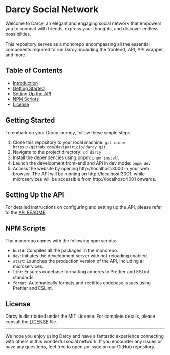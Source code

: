 # Darcy Social Network

Welcome to Darcy, an elegant and engaging social network that empowers you to connect with friends, express your thoughts, and discover endless possibilities.

This repository serves as a monorepo encompassing all the essential components required to run Darcy, including the frontend, API, API wrapper, and more.

## Table of Contents

- [Introduction](#darcy-social-network)
- [Getting Started](#getting-started)
- [Setting Up the API](#setting-up-the-api)
- [NPM Scripts](#npm-scripts)
- [License](#license)

## Getting Started

To embark on your Darcy journey, follow these simple steps:

1. Clone this repository to your local machine: `git clone https://github.com/davipatricio/darcy.git`
2. Navigate to the project directory: `cd darcy`
3. Install the dependencies using pnpm: `pnpm install`
4. Launch the development front-end and API in dev mode: `pnpm dev`
5. Access the website by opening http://localhost:3000 in your web browser. The API will be running on http://localhost:3001, while microservices will be accessible from http://localhost:4001 onwards.

## Setting Up the API

For detailed instructions on configuring and setting up the API, please refer to the [API README](packages/api/README.md).

## NPM Scripts

The monorepo comes with the following npm scripts:


- `build`: Compiles all the packages in the monorepo.
- `dev`: Initiates the development server with hot-reloading enabled.
- `start`: Launches the production version of the API, including all microservices.
- `lint`: Ensures codebase formatting adheres to Prettier and ESLint standards.
- `format`: Automatically formats and rectifies codebase issues using Prettier and ESLint.

## License

Darcy is distributed under the MIT License. For complete details, please consult the [LICENSE](LICENSE) file.

---

We hope you enjoy using Darcy and have a fantastic experience connecting with others in this wonderful social network. If you encounter any issues or have any questions, feel free to open an issue on our GitHub repository.
